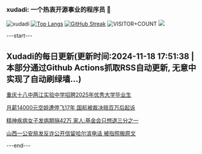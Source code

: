 ### xudadi: 一个热衷开源事业的程序员 👋

![xudadi](https://github-readme-stats-git-masterorgs-github-readme-stats-team.vercel.app/api?username=xudadi)
[![Top Langs](https://github-readme-stats.vercel.app/api/top-langs/?username=xudadi)](https://github.com/anuraghazra/github-readme-stats)
[![GitHub Streak](https://streak-stats.demolab.com?user=xudadi&locale=zh_Hans)](https://git.io/streak-stats)
![VISITOR+COUNT](https://komarev.com/ghpvc/?username=xudadi&label=VISITOR+COUNT)
![](https://raw.githubusercontent.com/xudadi/xudadi/main/assets/github-contribution-grid-snake.svg)


---start---

## Xudadi的每日更新(更新时间:2024-11-18 17:51:38 | 本部分通过Github Actions抓取RSS自动更新, 无意中实现了自动刷绿墙...)

[重庆十八中两江实验中学招聘2025年优秀大学毕业生](https://www.gongkaoleida.com/article/2196999)

[月薪14000元空姐遭停飞17年 国航被裁决赔百万后起诉](https://m.163.com/news/article/JH8VH01G053469LG.html)

[精神疾病女子发病期捐42万 家人:基金会只想退三分之一](https://m.163.com/news/article/JH8VGVHR053469LG.html)

[山西一公安局发反诈公开信留哈尔滨电话 被指照搬原文](https://m.163.com/news/article/JH8TQ3MB053469LG.html)

---end---

